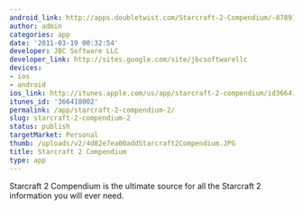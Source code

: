 ```yaml
---
android_link: http://apps.doubletwist.com/Starcraft-2-Compendium/-8789144812055595546
author: admin
categories: app
date: '2011-03-19 00:32:54'
developer: JBC Software LLC
developer_link: http://sites.google.com/site/jbcsoftwarellc
devices: 
- ios
- android
ios_link: http://itunes.apple.com/us/app/starcraft-2-compendium/id366418002?mt=8
itunes_id: '366418002'
permalink: /app/starcraft-2-compendium-2/
slug: starcraft-2-compendium-2
status: publish
targetMarket: Personal
thumb: /uploads/v2/4d82e7ea00addStarcraft2Compendium.JPG
title: Starcraft 2 Compendium
type: app
---
```


Starcraft 2 Compendium is the ultimate source for all the Starcraft 2 information you will ever need.
